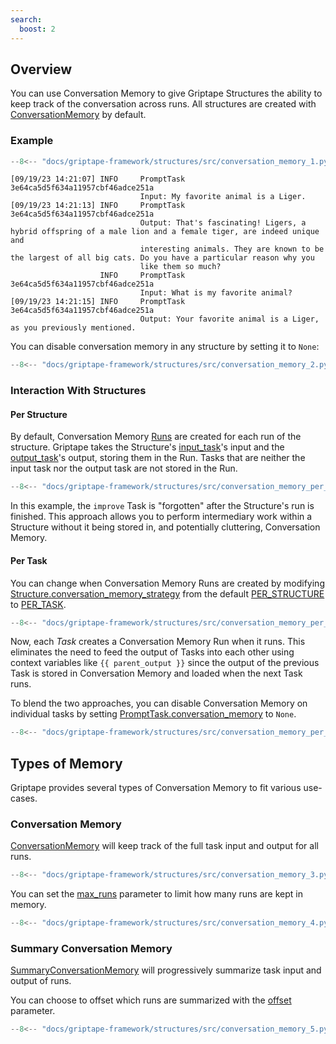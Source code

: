 ```yaml
---
search:
  boost: 2
---
```


## Overview

You can use Conversation Memory to give Griptape Structures the ability to keep track of the conversation across runs. All structures are created with [ConversationMemory](../../reference/griptape/memory/structure/conversation_memory.md) by default.

### Example

```python
--8<-- "docs/griptape-framework/structures/src/conversation_memory_1.py"
```

```
[09/19/23 14:21:07] INFO     PromptTask 3e64ca5d5f634a11957cbf46adce251a
                             Input: My favorite animal is a Liger.
[09/19/23 14:21:13] INFO     PromptTask 3e64ca5d5f634a11957cbf46adce251a
                             Output: That's fascinating! Ligers, a hybrid offspring of a male lion and a female tiger, are indeed unique and
                             interesting animals. They are known to be the largest of all big cats. Do you have a particular reason why you
                             like them so much?
                    INFO     PromptTask 3e64ca5d5f634a11957cbf46adce251a
                             Input: What is my favorite animal?
[09/19/23 14:21:15] INFO     PromptTask 3e64ca5d5f634a11957cbf46adce251a
                             Output: Your favorite animal is a Liger, as you previously mentioned.
```

You can disable conversation memory in any structure by setting it to `None`:

```python
--8<-- "docs/griptape-framework/structures/src/conversation_memory_2.py"
```

### Interaction With Structures

#### Per Structure

By default, Conversation Memory [Runs](../../reference/griptape/memory/structure/run.md) are created for each run of the structure. Griptape takes the Structure's [input_task](../../reference/griptape/structures/structure.md#griptape.structures.Structure.input_task)'s input and the [output_task](../../reference/griptape/structures/structure.md#griptape.structures.Structure.output_task)'s output, storing them in the Run. Tasks that are neither the input task nor the output task are not stored in the Run.

```python
--8<-- "docs/griptape-framework/structures/src/conversation_memory_per_structure.py"
```

In this example, the `improve` Task is "forgotten" after the Structure's run is finished. This approach allows you to perform intermediary work within a Structure without it being stored in, and potentially cluttering, Conversation Memory.

#### Per Task

You can change when Conversation Memory Runs are created by modifying [Structure.conversation_memory_strategy](../../reference/griptape/structures/structure.md#griptape.structures.Structure.conversation_memory_strategy) from the default [PER_STRUCTURE](../../reference/griptape/structures/structure.md#griptape.structures.structure.ConversationMemoryStrategy.PER_STRUCTURE) to [PER_TASK](../../reference/griptape/structures/structure.md#griptape.structures.structure.ConversationMemoryStrategy.PER_TASK).

```python
--8<-- "docs/griptape-framework/structures/src/conversation_memory_per_task.py"
```

Now, each _Task_ creates a Conversation Memory Run when it runs. This eliminates the need to feed the output of Tasks into each other using context variables like `{{ parent_output }}` since the output of the previous Task is stored in Conversation Memory and loaded when the next Task runs.

To blend the two approaches, you can disable Conversation Memory on individual tasks by setting [PromptTask.conversation_memory](../../reference/griptape/tasks/prompt_task.md#griptape.tasks.PromptTask.conversation_memory) to `None`.

```python
--8<-- "docs/griptape-framework/structures/src/conversation_memory_per_task_with_none.py"
```

## Types of Memory

Griptape provides several types of Conversation Memory to fit various use-cases.

### Conversation Memory

[ConversationMemory](../../reference/griptape/memory/structure/conversation_memory.md) will keep track of the full task input and output for all runs.

```python
--8<-- "docs/griptape-framework/structures/src/conversation_memory_3.py"
```

You can set the [max_runs](../../reference/griptape/memory/structure/base_conversation_memory.md#griptape.memory.structure.base_conversation_memory.BaseConversationMemory.max_runs) parameter to limit how many runs are kept in memory.

```python
--8<-- "docs/griptape-framework/structures/src/conversation_memory_4.py"
```

### Summary Conversation Memory

[SummaryConversationMemory](../../reference/griptape/memory/structure/summary_conversation_memory.md) will progressively summarize task input and output of runs.

You can choose to offset which runs are summarized with the
[offset](../../reference/griptape/memory/structure/summary_conversation_memory.md#griptape.memory.structure.summary_conversation_memory.SummaryConversationMemory.offset) parameter.

```python
--8<-- "docs/griptape-framework/structures/src/conversation_memory_5.py"
```
